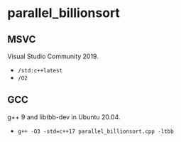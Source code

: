 # parallel_billionsort

## MSVC

Visual Studio Community 2019.

- `/std:c++latest`
- `/O2`

## GCC

g++ 9 and libtbb-dev in Ubuntu 20.04.

- `g++ -O3 -std=c++17 parallel_billionsort.cpp -ltbb`